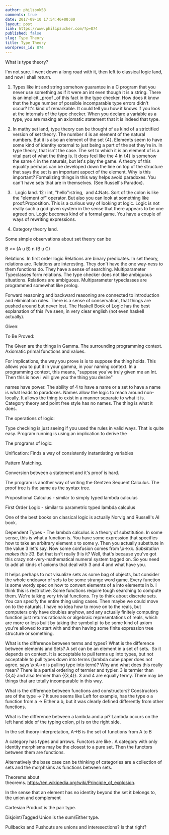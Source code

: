 ```yaml
---
author: philzook58
comments: true
date: 2017-09-10 17:54:46+00:00
layout: post
link: https://www.philipzucker.com/?p=874
published: false
slug: Type Theory
title: Type Theory
wordpress_id: 874
---
```


What is type theory?

I'm not sure. I went down a long road with it, then left to classical logic land, and now I shall return.



 	
  1. Types like int and string somehow guarantee in a C program that you never use something as if it were an int even though it is a string. There is an implicit _proof _of this fact in the type checker. How does it know that the huge number of possible incomparable type errors didn't occur? It's kind of remarkable. It could tell you how it knows if you look at the internals of the type checker. When you declare a variable as a type, you are making an axiomatic statement that it is indeed that type.

 	
  2. In mathy set land, type theory can be thought of as kind of a strictified version of set theory. The number 4 is an element of the natural numbers. But it is also an element of the set {4}. Elements seem to have some kind of identity external to just being a part of the set they're in. In type theory, that isn't the case. The set to which it is an element of is a vital part of what the thing is. It does feel like the 4 in {4} is somehow the same 4 in the naturals, but let's play the game. A theory of this equality perhaps can be developed down the line on top of the structure that says the set is an important aspect of the element. Why is this important? Formalizing things in this way helps avoid paradoxes. You can't have sets that are in themselves. (See Russell's Paradox).

 	
  3.   Logic land. 12 : int, "hello":string,  and 4:Nats. Sort of the colon is like the "element of" operator. But also you can look at something like proof:Proposition. This is a curious way of looking at logic. Logic is not really such a god given system in the sense that there appears to be one agreed on. Logic becomes kind of a formal game. You have a couple of ways of rewriting expressions.

 	
  4. Category theory land.




Some simple observations about set theory can be

B <= (A u B) n (B u C)

Relations. In first order logic Relations are binary predicates. In set theory, relations are. Relations are interesting. They don't have the one way-ness to them functions do. They have a sense of searching. Multiparameter Typeclasses form relations. The type checker does not like ambiguous situations. Relations are ambiguous. Multiparameter typeclasses are programmed somewhat like prolog.

Forward reasoning and backward reasoning are connected to introduction and elimination rules. There is a sense of conservation, that things are pushed around but never lost. The Haskell Book of Logic has the best explanation of this I've seen, in very clear english (not even haskell actually).

Given:

To Be Proved:

The Given are the things in Gamma. The surrounding programming context. Axiomatic primal functions and values.

For implications, the way you prove is is to suppose the thing holds. This allows you to put it in your gamma, in your naming context. In a programming context, this means, "suppose you've truly given me an Int. Then this is how i will give you the thing you desire"







names have power. The ability of 4 to have a name or a set to have a name is what leads to paradoxes. Names allow the logic to reach around non-locally. It allows the thing to exist in a manner separate to what it is. Category theory and point free style has no names. The thing is what it does.

The operations of logic:



Type checking is just seeing if you used the rules in valid ways. That is quite easy. Program running is using an implication to derive the

The programs of logic:

Unification: Finds a way of consistently instantiating variables

Pattern Matching.



Conversion between a statement and it's proof is hard.

The program is another way of writing the Gentzen Sequent Calculus. The proof tree is the same as the syntax tree.



Propositional Calculus - similar to simply typed lambda calculus

First Order Logic - similar to parametric typed lambda calculus



One of the best books on classical logic is actually Norvig and Russell's AI book.



Dependent Types - The lambda calculus is a theory of substitution. In some sense, this is what a function is. You have some expression that specifies how to take an arbitrary element x to some y. Then you actually substitute in the value 3 let's say. Now some confusion comes from \x->x*x. Subsitution makes this 3*3. But that isn't really 9 is it? Well, that's because you've got this crazy not-very-mathematical numeral system tagged on. So you need to add all kinds of axioms that deal with 3 and 4 and what have you.

It helps perhaps to not visualize sets as some bag of objects, but consider the whole endeavor of sets to be some strange word game. Every function is some wordy spec on how to convert elements of a into elements in b. I think this is restrictive. Some functions require tough searching to compute them. We're talking very trivial functions. Try to think about discrete sets. You can specify the entire thing using cases. Then maybe we could move on to the naturals. I have no idea how to move on to the reals, but computers only have doubles anyhow, and any actually finitely computing function just returns rationals or algebraic representations of reals, which are more or less built by taking the symbol pi to be some kind of axiom you're allowed to start with and then having some finite expression tree structure or something.

What is the difference between terms and types? What is the difference between elements and Sets? A set can be an element in a set of sets.  So it depends on context. It is acceptable to pull terms up into types, but not acceptable to pull types down into terms (lambda cube paper does not agree. says \x:A->x is pulling type into term)? Why and what does this really mean? There is a partial ordering of termier and typier. 3 is termier than {3,4} and also termier than {{3,4}}. 3 and 4 are equally termy. There may be things that are totally incomparable in this way.

What is the difference between functions and constructors? Constructors are of the type *->* ? It sure seems like Left for example, has the type o a function from a -> Either a b, but it was clearly defined differently from other functions.



What is the difference between a lambda and a pi? Lambda occurs on the left hand side of the typing colon, pi is on the right side.

In the set theory interpretation, A->B is the set of functions from A to B

A category has types and arrows. Functors are like . A category with only identity morphisms may be the closest to a pure set. Then the functors between them are functions.

Alternatively the base case can be thinking of categories are a collection of sets and the morphsims as functions between sets.



Theorems about theorems. https://en.wikipedia.org/wiki/Principle_of_explosion.



In the sense that an element has no identity beyond the set it belongs to, the union and complement

Cartesian Product is the pair type.

Disjoint/Tagged Union is the sum/Either type.

Pullbacks and Pushouts are unions and interesections? Is that right?


